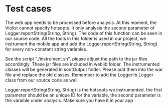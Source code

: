 # Test cases
The web app needs to be processed before analysis. At this moment, the Violist cannot specify hotsopts. It only analysis the second parameter of Logger.reportString(String, String). The code of this function can be seen in our source code. All the tools in this folder is used in our project, we instrument the mobile app and add the Logger.reportString(String, String) for every non-constant string variables.

See the script "./instrument.sh", please adjust the path to the jar files accordingly. These jar files are included in weblib folder. The instrumented classes will be generated in sootOutput folder. Please add them into the war file and replace the old classes. Remember to add the Loggerlib.Logger class from our source code as well

Logger.reportString(String, String) is the hotsopts we instrumented. the first parameter should be an unique ID for the variable, the second parameter is the varaible under analysis. Make sure you have it in your app
